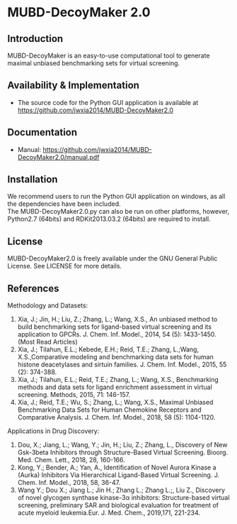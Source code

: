 # MUBD-DecoyMaker 2.0

Introduction
-----------------------------------

MUBD-DecoyMaker is an easy-to-use computational tool to generate maximal unbiased benchmarking sets for virtual screening.


Availability & Implementation
-----------------------------------
* The source code for the Python GUI application is available at https://github.com/jwxia2014/MUBD-DecoyMaker2.0

Documentation
-----------------------------------

* Manual: https://github.com/jwxia2014/MUBD-DecoyMaker2.0/manual.pdf


Installation
-----------------------------------

We recommend users to run the Python GUI application on windows, as all the dependencies have been included.  
The MUBD-DecoyMaker2.0.py can also be run on other platforms, however, Python2.7 (64bits) and RDKit2013.03.2 (64bits) are required to install. 


License
-----------------------------------

MUBD-DecoyMaker2.0 is freely available under the GNU General Public License. See LICENSE
for more details.

References
-----------------------------------
Methodology and Datasets:
1. Xia, J.; Jin, H.; Liu, Z.; Zhang, L.; Wang, X.S., An unbiased method to build benchmarking sets for ligand-based virtual screening and its application to GPCRs. J. Chem. Inf. Model., 2014, 54 (5): 1433-1450. (Most Read Articles) 
2. Xia, J.; Tilahun, E.L.; Kebede, E.H.; Reid, T.E.; Zhang, L.;Wang, X.S.,Comparative modeling and benchmarking data sets for human histone deacetylases and sirtuin families. J. Chem. Inf. Model., 2015, 55 (2): 374-388. 
3. Xia, J.; Tilahun, E.L.; Reid, T.E.; Zhang, L.; Wang, X.S., Benchmarking methods and data sets for ligand enrichment assessment in virtual screening. Methods, 2015, 71: 146-157.
3. Xia, J.; Reid, T.E.; Wu, S.; Zhang, L.; Wang, X.S., Maximal Unbiased Benchmarking Data Sets for Human Chemokine Receptors and Comparative Analysis. J. Chem. Inf. Model., 2018, 58 (5): 1104-1120.

Applications in Drug Discovery:
1. Dou, X.; Jiang, L.; Wang, Y.; Jin, H.; Liu, Z.; Zhang, L., Discovery of New Gsk-3beta Inhibitors through Structure-Based Virtual Screening. Bioorg. Med. Chem. Lett., 2018, 28, 160-166.
2. Kong, Y.; Bender, A.; Yan, A., Identification of Novel Aurora Kinase a (Aurka) Inhibitors Via Hierarchical Ligand-Based Virtual Screening. J. Chem. Inf. Model., 2018, 58, 36-47.
3. Wang Y.; Dou X.; Jiang L.; Jin H.; Zhang L.; Zhang L.;, Liu Z., Discovery of novel glycogen synthase kinase-3α inhibitors: Structure-based virtual screening, preliminary SAR and biological evaluation for treatment of acute myeloid leukemia.Eur. J. Med. Chem., 2019,171, 221-234.
